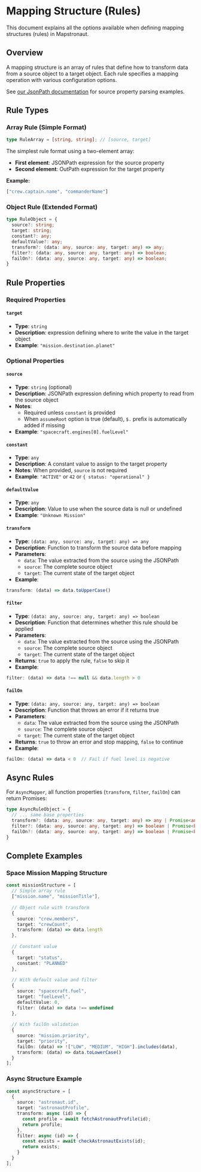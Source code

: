 # Mapping Structure (Rules)

This document explains all the options available when defining mapping structures (rules) in Mapstronaut.

## Overview

A mapping structure is an array of rules that define how to transform data from a source object to a target object. Each rule specifies a mapping operation with various configuration options.

See [our JsonPath documentation](./jsonpath.md) for source property parsing examples. 

## Rule Types

### Array Rule (Simple Format)
```ts
type RuleArray = [string, string]; // [source, target]
```

The simplest rule format using a two-element array:
- **First element**: JSONPath expression for the source property
- **Second element**: OutPath expression for the target property

**Example:**
```ts
["crew.captain.name", "commanderName"]
```

### Object Rule (Extended Format)
```ts
type RuleObject = {
  source?: string;
  target: string;
  constant?: any;
  defaultValue?: any;
  transform?: (data: any, source: any, target: any) => any;
  filter?: (data: any, source: any, target: any) => boolean;
  failOn?: (data: any, source: any, target: any) => boolean;
}
```

## Rule Properties

### Required Properties

#### `target`
- **Type**: `string`
- **Description**: expression defining where to write the value in the target object
- **Example**: `"mission.destination.planet"`

### Optional Properties

#### `source`
- **Type**: `string` (optional)
- **Description**: JSONPath expression defining which property to read from the source object
- **Notes**: 
  - Required unless `constant` is provided
  - When `assumeRoot` option is true (default), `$.` prefix is automatically added if missing
- **Example**: `"spacecraft.engines[0].fuelLevel"`

#### `constant`
- **Type**: `any`
- **Description**: A constant value to assign to the target property
- **Notes**: When provided, `source` is not required
- **Example**: `"ACTIVE"` or `42` or `{ status: "operational" }`

#### `defaultValue`
- **Type**: `any`
- **Description**: Value to use when the source data is null or undefined
- **Example**: `"Unknown Mission"`

#### `transform`
- **Type**: `(data: any, source: any, target: any) => any`
- **Description**: Function to transform the source data before mapping
- **Parameters**:
  - `data`: The value extracted from the source using the JSONPath
  - `source`: The complete source object
  - `target`: The current state of the target object
- **Example**: 
```ts
transform: (data) => data.toUpperCase()
```

#### `filter`
- **Type**: `(data: any, source: any, target: any) => boolean`
- **Description**: Function that determines whether this rule should be applied
- **Parameters**:
  - `data`: The value extracted from the source using the JSONPath
  - `source`: The complete source object
  - `target`: The current state of the target object
- **Returns**: `true` to apply the rule, `false` to skip it
- **Example**:
```ts
filter: (data) => data !== null && data.length > 0
```

#### `failOn`
- **Type**: `(data: any, source: any, target: any) => boolean`
- **Description**: Function that throws an error if it returns true
- **Parameters**:
  - `data`: The value extracted from the source using the JSONPath
  - `source`: The complete source object
  - `target`: The current state of the target object
- **Returns**: `true` to throw an error and stop mapping, `false` to continue
- **Example**:
```ts
failOn: (data) => data < 0  // Fail if fuel level is negative
```

## Async Rules

For `AsyncMapper`, all function properties (`transform`, `filter`, `failOn`) can return Promises:

```ts
type AsyncRuleObject = {
  // ... same base properties
  transform?: (data: any, source: any, target: any) => any | Promise<any>;
  filter?: (data: any, source: any, target: any) => boolean | Promise<boolean>;
  failOn?: (data: any, source: any, target: any) => boolean | Promise<boolean>;
}
```

## Complete Examples

### Space Mission Mapping Structure

```ts
const missionStructure = [
  // Simple array rule
  ["mission.name", "missionTitle"],
  
  // Object rule with transform
  {
    source: "crew.members",
    target: "crewCount",
    transform: (data) => data.length
  },
  
  // Constant value
  {
    target: "status",
    constant: "PLANNED"
  },
  
  // With default value and filter
  {
    source: "spacecraft.fuel",
    target: "fuelLevel",
    defaultValue: 0,
    filter: (data) => data !== undefined
  },
  
  // With failOn validation
  {
    source: "mission.priority",
    target: "priority",
    failOn: (data) => !["LOW", "MEDIUM", "HIGH"].includes(data),
    transform: (data) => data.toLowerCase()
  }
];
```

### Async Structure Example

```ts
const asyncStructure = [
  {
    source: "astronaut.id",
    target: "astronautProfile",
    transform: async (id) => {
      const profile = await fetchAstronautProfile(id);
      return profile;
    },
    filter: async (id) => {
      const exists = await checkAstronautExists(id);
      return exists;
    }
  }
];
```